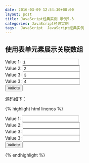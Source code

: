 ```yaml
---
date: 2016-03-09 12:54:30+00:00
layout: post
title: JavaScript经典实例 示例5-3
categories: JavaScript经典实例
tags:  JavaScript  JavaScript经典实例
---
```


使用表单元素展示关联数组
----------------

<html xmlns = "http://www.w3.org/1999/xhtml">
<head>
<title>Associative Array</title>
<script type="text/javascript">
//<![CDATA

//获取表单元素的名称和值
function getVals(){
    var elems = document.getElementById("picker").elements;
    var elemArray = new Object();
    for(var i = 0; i < elems.length; i++){
        if(elems[i].type === "text"){
            elemArray[elems[i].id] = elems[i].value;
        }
    }
    checkVals(elemArray);
    return false;
}

//检查值
function checkVals(elemArray){
    var str = "";
    for(var key in elemArray){
        str += key + "," + elemArray[key] + " ";
    }
    document.getElementById("result").innerHTML = str;
}

//--><!]]>
</script>
</head>
<body>
<form id="picker" onsubmit="return getVals()">
<label>Value 1:</label> <input type="text" id="first" placeholder="1" value="1"/><br />
<label>Value 2:</label> <input type="text" id="second" placeholder="2" value="2"/><br />
<label>Value 3:</label> <input type="text" id="third" placeholder="3" value="3"/><br />
<label>Value 3:</label> <input type="text" id="four" placeholder="4" value="4"/><br />
<input type="submit" value="Validte" />
</form>
<div id="result"></div>
</body>
</html>

源码如下：

{% highlight html linenos %}
<!DOCTYPE html>
<html xmlns = "http://www.w3.org/1999/xhtml">
<head>
<title>Associative Array</title>
<script type="text/javascript">
//<![CDATA

//获取表单元素的名称和值
function getVals(){
    var elems = document.getElementById("picker").elements;
    var elemArray = new Object();
    for(var i = 0; i < elems.length; i++){
        if(elems[i].type === "text"){
            elemArray[elems[i].id] = elems[i].value;
        }
    }
    checkVals(elemArray);
    return false;
}

//检查值
function checkVals(elemArray){
    var str = "";
    for(var key in elemArray){
        str += key + "," + elemArray[key] + " ";
    }
    document.getElementById("result").innerHTML = str;
}

//--><!]]>
</script>
</head>
<body>
<form id="picker" onsubmit="return getVals()">
<label>Value 1:</label> <input type="text" id="first" /><br />
<label>Value 2:</label> <input type="text" id="second" /><br />
<label>Value 3:</label> <input type="text" id="third" /><br />
<label>Value 3:</label> <input type="text" id="four" /><br />
<input type="submit" value="Validte" />
</form>
<div id="result"></div>
</body>
</html>
{% endhighlight %}

